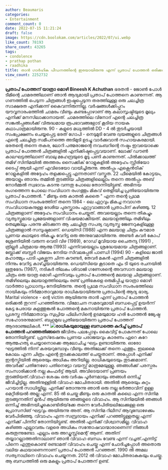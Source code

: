```yaml
---
author: Beaumaris
categories:
- Entertainment
comment_count: 0
date: 2022-07-15 11:21:24
draft: false
image: https://cdn.boolokam.com/articles/2022/07/ui.webp
like_count: 78193
share_count: 43265
tags:
- condolence
- prathap pothan
- raadhika
title: താൻ ഗാർഹിക പീഡനത്തിന്റെ ഇരയായിരുന്നു എന്ന് പ്രതാപ് പോത്തൻ ഒരിക്കൽ പറഞ്ഞിട്ടുണ്ട്
view_count: 2252732
---
```


**പ്രതാപ് പോത്തന് യാത്രാ മൊഴി** **Bineesh K Achuthan** ഭരതൻ - ജോൺ പോൾ ടീമിന്റെ ചാമരത്തിലാണ് ഞാൻ ആദ്യമായി പ്രതാപ് പോത്തനെ കാണുന്നത്. ആ ഗണത്തിൽ പെടുന്ന ചിത്രങ്ങൾ ഇഷ്ടപ്പെടുന്ന തരത്തിലുള്ള ഒരു ചലച്ചിത്ര സാക്ഷരത എനിക്കന്ന് കൈവന്നിരുന്നില്ല. വർഷങ്ങൾക്കിപ്പുറം യൗവ്വനാരംഭത്തിൽ ചാമരം വീണ്ടും കണ്ടപ്പോഴാണ് ആ കലാസൃഷ്ടിയുടെ മൂല്യം എനിക്ക് മനസിലാക്കാനായത്. ചാമരത്തിലെ വിനോദ് എന്റെ ചലച്ചിത്ര സങ്കൽപ്പങ്ങൾക്ക് വിരുദ്ധമായ രൂപഭാവങ്ങളോട് കൂടിയ നായക കഥാപാത്രമായിരുന്നു. 90 - കളുടെ മധ്യത്തിൽ DD - 4 ൽ തുടർച്ചയായി സംപ്രേക്ഷണം ചെയ്യപ്പെട്ട ഭരത് ഗോപി - നെടുമുടി വേണു ദ്വയങ്ങളുടെ ചിത്രങ്ങൾ എന്റെ ചലച്ചിത്ര സമീപനത്തെ അടിമുടി ഉടച്ചു വാർക്കുവാൻ സഹായകരമായി. ഭരതന്റെ തന്നെ തകര, ലോറി പത്മരാജന്റെ നവംബറിന്റെ നഷ്ടം ഇവയൊക്കെ പ്രതാപ് പോത്തൻ ചിത്രങ്ങളിൽ എനിക്കിഷ്ടപ്പെട്ടവയാണ്. ലോക്ക് ഡൗൺ കാലഘട്ടത്തിലാണ് ബാലു മഹേന്ദ്രയുടെ മൂടു പണി കാണുന്നത്. പിൽക്കാലത്ത് തമിഴ് സിനിമയിൽ അത്തരം സൈക്കിക് റോളുകളിൽ അദ്ദേഹം സ്റ്റീരിയോ ടൈപ്പ് ആയി എന്ന് എവിടെയോ വായിച്ചിരുന്നു. അൽപ്പം എക്സെൻട്രിക് റോളുകളിൽ അദ്ദേഹം തളക്കപ്പെട്ടു എന്നതാണ് വസ്തുത. 22 ഫീമെയിൽ കോട്ടയം, അയാളും ഞാനും തമ്മിൽ തുടങ്ങിയ ചിത്രങ്ങളിലെല്ലാം തന്നെ അൽപ്പം അബ് നോർമ്മൽ സ്വഭാവം കടന്നു വന്നതു പോലെ തോന്നിയിട്ടുണ്ട്. അഭിനയ രംഗത്തെന്ന പോലെ സംവിധാന രംഗത്തും മികവ് തെളിയിച്ച പ്രതിഭയായിരുന്നു പ്രതാപ് പോത്തൻ. " മീണ്ടും ഒരു കാതൽ കതൈ " എന്ന തന്റെ പ്രഥമ സംവിധാന സംരംഭത്തിന് തന്നെ 1984 - ലെ ഏറ്റവും മികച്ച നവാഗത സംവിധായകനുള്ള ദേശീയ പുരസ്ക്കാരം ഏറ്റുവാങ്ങാൻ പ്രതാപിന് കഴിഞ്ഞു. 12 ചിത്രങ്ങളാണ് അദ്ദേഹം സംവിധാനം ചെയ്തത്. അവയെല്ലാം തന്നെ തികച്ചും വ്യത്യസ്തമായ പ്രമേയങ്ങളാണ് വിഷയമാക്കിയത്. മലയാളത്തിലും തമിഴിലും തെലുങ്കിലും പരന്നു കിടക്കുന്ന ആ ചലച്ചിത്ര സപര്യ വ്യത്യസ്ത ജേണറുകളിലുള്ള ചിത്രങ്ങളാൽ സമ്പുഷ്ടമാണ്. ഡെയ്സി (1988) എന്ന മലയാള ചിത്രം കൗമാര പ്രണയ കഥയുടെ തികച്ചും വേറിട്ട ഒരു അനുഭവമായിരുന്നു. അണ്ടർ കവർ കോപ് ശ്രേണിയിൽ വരുന്ന വെട്രി വിഴ (1989), റോഡ് മൂവിയായ ചൈതന്യ (1991) , ത്രില്ലർ ചിത്രമായ ആത്മ (1993) എന്നിവയെല്ലാം ശ്രദ്ധേയമായ ചിത്രങ്ങളാണ്. ബ്ലോക്ക് ബസ്റ്റർ വിജയം നേടിയ സീവലപ്പേരി പാണ്ഡി (1994) 90 - കളിലെ ജാതി മഹാത്മ്യം പാടി പുകഴ്ത്തുന്ന ചിന്ന കൗണ്ടർ, തേവർ മകൻ എന്നീ ചിത്രങ്ങളിൽ നിന്നും വേറിട്ട കാഴ്ച്ചയായിരുന്നു. ഡെയ്സിയെ കൂടാതെ എം ടി യുടെ രചനയിൽ ഋതുഭേദം (1987), നടികർ തിലകം ശിവാജി ഗണേശന്റെ അവസാന മലയാള ചിത്രം ഒരു യാത്ര മൊഴി എന്നിവയും പ്രതാപ് പോത്തന്റെ മലയാള ചിത്രങ്ങളാണ്. തമിഴിലെയും മലയാളത്തിലെയും രണ്ട് പ്രതിഭകളെ ഒരുമിപ്പിച്ച യാത്രാ മൊഴി വാർത്താ പ്രാധാന്യം നേടിയിരുന്നു. തന്റെ പ്രഥമ സംവിധാന സംരംഭത്തിലെ നായികയും നിർമ്മാതാവുമായ രാധികയായിരുന്നു പ്രതാപിന്റെ ആദ്യ ഭാര്യ. Marital violence - ന്റെ victim ആയിരുന്നു താൻ എന്ന് പ്രതാപ് പോത്തൻ ഒരിക്കൽ തുറന്ന് പറഞ്ഞിരുന്നു. വിമോചന സമരവുമായി ബന്ധപ്പെട്ട് ഉയർന്ന് കേട്ട പേരായ കുളത്തുങ്കൽ പോത്തന്റെ മകനായിരുന്നു പ്രതാപ് പോത്തൻ. പ്രശസ്ത നിർമ്മാതാവും സുപ്രിയ ഫിലിംസിന്റെ ഉടമയുമായ ഹരി പോത്തൻ ജ്യേഷ്ഠ സഹോദരനുമാണ്. ബഹുമുഖ പ്രതിഭയായിരുന്ന പ്രതാപ് പോത്തന് ആദരാഞ്ജലികൾ. *** **![](https://cdn.boolokam.com/articles/2022/07/ui.webp)രാധികയുമായുള്ള ബന്ധത്തെ കുറിച്ച് പ്രതാപ് പോത്തൻ പറഞ്ഞതിങ്ങനെ** ജീവിതം പലപ്പോഴും കൈവിട്ട് പോകുന്നത് പോലെ തോന്നിയിട്ടുണ്ട്. ഫ്രസ്‌ട്രേഷനും പ്രണയ പരാജയവും കാരണം ഏറെ കുറേ ആത്മഹത്യ ചെയ്യാനൊക്കെ ആലോചിച്ച ഘട്ടം ഉണ്ടായിരുന്നു. ഓരോ ഘട്ടത്തില്‍ നിന്ന് കരയറുമ്പോഴും വീണ്ടും അതിലേക്ക് തന്നെ എത്തും. ഇലമൈ കോലം എന്ന ചിത്രം എന്റെ തുടക്കകാലത്ത് ചെയ്തതാണ്. അപ്പോള്‍ എനിക്ക് ഇന്റസ്ട്രിയില്‍ ആരെയും അധികം അറിയില്ല. രാധികയുടെയും തുടക്കമാണ്. അവര്‍ക്ക് പതിനേഴോ പതിനെട്ടോ വയസ്സ് മാത്രമേയുള്ളൂ. ഞങ്ങള്‍ക്ക് പരസ്പരം സംസാരിക്കാന്‍ നല്ല കംഫര്‍ട്ട് ആയി. അവിടെയാണ് പ്രണയം തുടങ്ങിയത്.വിവാഹ ശേഷം ഒരു വര്‍ഷം പൂര്‍ണമായും ഞങ്ങള്‍ ഒന്നിച്ച് ജീവിച്ചിട്ടില്ല. അതിനുള്ളില്‍ വിവാഹ മോചിതരായി. അതില്‍ ആരെയും കുറ്റം പറയാന്‍ സാധിയ്ക്കില്ല. എനിക്ക് തോന്നുന്നു ഞാന്‍ ഒരു നല്ല ഭര്‍ത്താവിന് ഉള്ള മെറ്റീരിയല്‍ അല്ല എന്ന്. 85 ല്‍ ചെയ്ത മീണ്ടും ഒരു കാതല്‍ കഥൈ എന്ന സിനിമ തുടങ്ങുന്നതിന് മുന്‍പ് ആയിരുന്നു ഞങ്ങളുടെ വിവാഹം. ആ സിനിമയില്‍ ഞങ്ങള്‍ ഒന്നിച്ച് അഭിനയിച്ചുകൊണ്ടിരിയ്‌ക്കേ തന്നെ വേര്‍പിരിയലിലേക്കുള്ള ഒരു പ്രോസസിങ് ഘട്ടവും അയിരുന്നു അത്. ആ സിനിമ റിലീസ് ആവുമ്പോഴേക്കും വേര്‍പിരിഞ്ഞു. വിവാഹം എന്ന സമ്പ്രദായം എനിക്ക് പറഞ്ഞിട്ടുള്ളതല്ല എന്ന് എനിക്ക് പിന്നീട് തോന്നിയിട്ടുണ്ട്. അതില്‍ എനിക്ക് വിശ്വാസമില്ല. വിവാഹ കഴിഞ്ഞ എല്ലാവരും വളരെ അധികം സന്തോഷവാന്മാരാണെന്ന് നിങ്ങള്‍ കരുതുന്നുണ്ടോ. എല്ലാം ഒരു അഡ്ജസ്റ്റ്‌മെന്റ് ആണ്. അതിന് തയ്യാറല്ലാത്തതിനാലാണ് ഞാന്‍ വിവാഹ ബന്ധം വേണ്ട എന്ന് വച്ചത്.എന്നിട്ട് പിന്നെ എന്തുകൊണ്ട് രണ്ടാമത് വിവാഹം ചെയ്തു എന്ന് ചോദിച്ചപ്പോള്‍ അതൊരു വലിയ കഥയാണെന്നാണ് പ്രതാപ് പോത്തന്‍ പറഞ്ഞത്. 1990 ല്‍ അമല സത്യനാഥിനെ വിവാഹം ചെയ്യുന്നത. 2012 ല്‍ വിവാഹ മോചിതരാകുകയും ചെയ്തു. ആ ബന്ധത്തില്‍ ഒരു മകളും പ്രതാപ് പോത്തന് ഉണ്ട്.